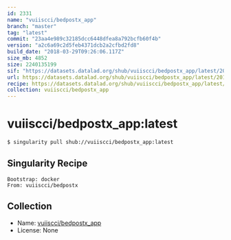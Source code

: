 ```yaml
---
id: 2331
name: "vuiiscci/bedpostx_app"
branch: "master"
tag: "latest"
commit: "23aa4e989c32185dcc6448dfea8a792bcfb60f4b"
version: "a2c6a69c2d5feb4371dcb2a2cfbd2fd8"
build_date: "2018-03-29T09:26:06.117Z"
size_mb: 4852
size: 2240135199
sif: "https://datasets.datalad.org/shub/vuiiscci/bedpostx_app/latest/2018-03-29-23aa4e98-a2c6a69c/a2c6a69c2d5feb4371dcb2a2cfbd2fd8.simg"
url: https://datasets.datalad.org/shub/vuiiscci/bedpostx_app/latest/2018-03-29-23aa4e98-a2c6a69c/
recipe: https://datasets.datalad.org/shub/vuiiscci/bedpostx_app/latest/2018-03-29-23aa4e98-a2c6a69c/Singularity
collection: vuiiscci/bedpostx_app
---
```


# vuiiscci/bedpostx_app:latest

```bash
$ singularity pull shub://vuiiscci/bedpostx_app:latest
```

## Singularity Recipe

```singularity
Bootstrap: docker
From: vuiiscci/bedpostx
```

## Collection

 - Name: [vuiiscci/bedpostx_app](https://github.com/vuiiscci/bedpostx_app)
 - License: None

